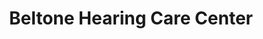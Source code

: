 ---
title: "Beltone Hearing Care Center"
url: /goshen/beltone-hearing-care-center/
shop: hearing aids
---